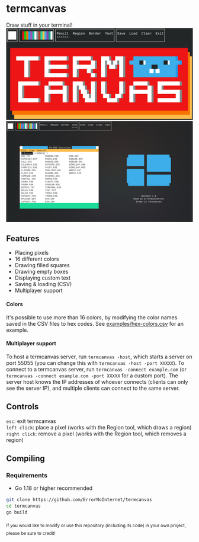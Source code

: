 # termcanvas
Draw stuff in your terminal!
![Screenshot0](https://raw.githubusercontent.com/ErrorNoInternet/termcanvas/main/screenshots/0.png)
![Screenshot1](https://raw.githubusercontent.com/ErrorNoInternet/termcanvas/main/screenshots/1.png)

## Features
 - Placing pixels
 - 16 different colors
 - Drawing filled squares
 - Drawing empty boxes
 - Displaying custom text
 - Saving & loading (CSV)
 - Multiplayer support

#### Colors
It's possible to use more than 16 colors, by modifying the color names saved in the CSV files to hex codes.
See [examples/hex-colors.csv](https://github.com/ErrorNoInternet/termcanvas/blob/main/examples/hex-colors.csv) for an example.

#### Multiplayer support
To host a termcanvas server, run `termcanvas -host`, which starts a server on port 55055 (you can change this with `termcanvas -host -port XXXXX`).
To connect to a termcanvas server, run `termcanvas -connect example.com` (or `termcanvas -connect example.com -port XXXXX` for a custom port).
The server host knows the IP addresses of whoever connects (clients can only see the server IP), and multiple clients can connect to the same server.

## Controls
`esc`: exit termcanvas\
`left click`: place a pixel (works with the Region tool, which draws a region)\
`right click`: remove a pixel (works with the Region tool, which removes a region)

## Compiling
### Requirements
 - Go 1.18 or higher recommended
```sh
git clone https://github.com/ErrorNoInternet/termcanvas
cd termcanvas
go build
```

<sub>If you would like to modify or use this repository (including its code) in your own project, please be sure to credit!</sub>

